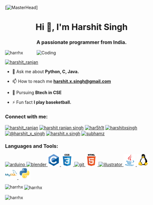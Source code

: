 [![MasterHead](https://mir-s3-cdn-cf.behance.net/project_modules/max_1200/54b6c068097599.5b50bca476b9b.gif)]
<h1 align="center">Hi 👋, I'm Harshit Singh</h1>
<h3 align="center">A passionate programmer from India.</h3>
<img align="right" alt="Coding" width="400" src="https://i.pinimg.com/originals/9e/e1/44/9ee1440576efc4601e47a4c5aba69b66.gif")>

<p align="left"> <img src="https://komarev.com/ghpvc/?username=harrhx&label=Profile%20views&color=0e75b6&style=flat" alt="harrhx" /> </p>

<p align="left"> <a href="https://twitter.com/harshit_ranjan" target="blank"><img src="https://img.shields.io/twitter/follow/harshit_ranjan?logo=twitter&style=for-the-badge" alt="harshit_ranjan" /></a> </p>

- 💬 Ask me about **Python, C, Java.**

- 📫 How to reach me **harshit.x.singh@gmail.com**

- 📖 Pursuing **Btech in CSE**

- ⚡ Fun fact **I play baseketball.**

<h3 align="left">Connect with me:</h3>
<p align="left">
<a href="https://twitter.com/harshit_ranjan" target="blank"><img align="center" src="https://raw.githubusercontent.com/rahuldkjain/github-profile-readme-generator/master/src/images/icons/Social/twitter.svg" alt="harshit_ranjan" height="30" width="40" /></a>
<a href="https://linkedin.com/in/harshit ranjan singh" target="blank"><img align="center" src="https://raw.githubusercontent.com/rahuldkjain/github-profile-readme-generator/master/src/images/icons/Social/linked-in-alt.svg" alt="harshit ranjan singh" height="30" width="40" /></a>
<a href="https://instagram.com/har5h1t" target="blank"><img align="center" src="https://raw.githubusercontent.com/rahuldkjain/github-profile-readme-generator/master/src/images/icons/Social/instagram.svg" alt="har5h1t" height="30" width="40" /></a>
<a href="https://www.codechef.com/users/harshitxsingh" target="blank"><img align="center" src="https://cdn.jsdelivr.net/npm/simple-icons@3.1.0/icons/codechef.svg" alt="harshitxsingh" height="30" width="40" /></a>
<a href="https://www.hackerrank.com/@harshit_x_singh" target="blank"><img align="center" src="https://raw.githubusercontent.com/rahuldkjain/github-profile-readme-generator/master/src/images/icons/Social/hackerrank.svg" alt="@harshit_x_singh" height="30" width="40" /></a>
<a href="https://codeforces.com/profile/harshit.x.singh" target="blank"><img align="center" src="https://raw.githubusercontent.com/rahuldkjain/github-profile-readme-generator/master/src/images/icons/Social/codeforces.svg" alt="harshit.x.singh" height="30" width="40" /></a>
<a href="https://www.leetcode.com/subhamz" target="blank"><img align="center" src="https://raw.githubusercontent.com/rahuldkjain/github-profile-readme-generator/master/src/images/icons/Social/leet-code.svg" alt="subhamz" height="30" width="40" /></a>
</p>

<h3 align="left">Languages and Tools:</h3>
<p align="left"> <a href="https://www.arduino.cc/" target="_blank" rel="noreferrer"> <img src="https://cdn.worldvectorlogo.com/logos/arduino-1.svg" alt="arduino" width="40" height="40"/> </a> <a href="https://www.blender.org/" target="_blank" rel="noreferrer"> <img src="https://download.blender.org/branding/community/blender_community_badge_white.svg" alt="blender" width="40" height="40"/> </a> <a href="https://www.cprogramming.com/" target="_blank" rel="noreferrer"> <img src="https://raw.githubusercontent.com/devicons/devicon/master/icons/c/c-original.svg" alt="c" width="40" height="40"/> </a> <a href="https://www.w3schools.com/css/" target="_blank" rel="noreferrer"> <img src="https://raw.githubusercontent.com/devicons/devicon/master/icons/css3/css3-original-wordmark.svg" alt="css3" width="40" height="40"/> </a> <a href="https://git-scm.com/" target="_blank" rel="noreferrer"> <img src="https://www.vectorlogo.zone/logos/git-scm/git-scm-icon.svg" alt="git" width="40" height="40"/> </a> <a href="https://www.w3.org/html/" target="_blank" rel="noreferrer"> <img src="https://raw.githubusercontent.com/devicons/devicon/master/icons/html5/html5-original-wordmark.svg" alt="html5" width="40" height="40"/> </a> <a href="https://www.adobe.com/in/products/illustrator.html" target="_blank" rel="noreferrer"> <img src="https://www.vectorlogo.zone/logos/adobe_illustrator/adobe_illustrator-icon.svg" alt="illustrator" width="40" height="40"/> </a> <a href="https://www.java.com" target="_blank" rel="noreferrer"> <img src="https://raw.githubusercontent.com/devicons/devicon/master/icons/java/java-original.svg" alt="java" width="40" height="40"/> </a> <a href="https://www.linux.org/" target="_blank" rel="noreferrer"> <img src="https://raw.githubusercontent.com/devicons/devicon/master/icons/linux/linux-original.svg" alt="linux" width="40" height="40"/> </a> <a href="https://www.mysql.com/" target="_blank" rel="noreferrer"> <img src="https://raw.githubusercontent.com/devicons/devicon/master/icons/mysql/mysql-original-wordmark.svg" alt="mysql" width="40" height="40"/> </a> <a href="https://www.python.org" target="_blank" rel="noreferrer"> <img src="https://raw.githubusercontent.com/devicons/devicon/master/icons/python/python-original.svg" alt="python" width="40" height="40"/> </a> </p>

<p><img align="left" src="https://github-readme-stats.vercel.app/api/top-langs?username=harrhx&show_icons=true&locale=en&layout=compact" alt="harrhx" /></p>

<p>&nbsp;<img align="center" src="https://github-readme-stats.vercel.app/api?username=harrhx&show_icons=true&locale=en" alt="harrhx" /></p>

<p><img align="center" src="https://github-readme-streak-stats.herokuapp.com/?user=harrhx&" alt="harrhx" /></p>
